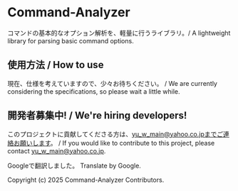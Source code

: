 # Command-Analyzer
コマンドの基本的なオプション解析を、軽量に行うライブラリ。/ A lightweight library for parsing basic command options.

## 使用方法 / How to use
現在、仕様を考えていますので、少々お待ちください。 / We are currently considering the specifications, so please wait a little while.

## 開発者募集中! / We're hiring developers!
このプロジェクトに貢献してくださる方は、yu_w_main@yahoo.co.jpまでご連絡お願いします。 / If you would like to contribute to this project, please contact yu_w_main@yahoo.co.jp.

Googleで翻訳しました。
Translate by Google.

Copyright (c) 2025 Command-Analyzer Contributors.
